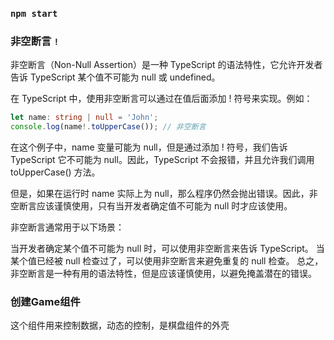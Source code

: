 

### `npm start`

### 非空断言    ```!```
非空断言（Non-Null Assertion）是一种 TypeScript 的语法特性，它允许开发者告诉 TypeScript 某个值不可能为 null 或 undefined。

在 TypeScript 中，使用非空断言可以通过在值后面添加 ! 符号来实现。例如：

```ts
let name: string | null = 'John';
console.log(name!.toUpperCase()); // 非空断言
```
在这个例子中，name 变量可能为 null，但是通过添加 ! 符号，我们告诉 TypeScript 它不可能为 null。因此，TypeScript 不会报错，并且允许我们调用 toUpperCase() 方法。

但是，如果在运行时 name 实际上为 null，那么程序仍然会抛出错误。因此，非空断言应该谨慎使用，只有当开发者确定值不可能为 null 时才应该使用。

非空断言通常用于以下场景：

当开发者确定某个值不可能为 null 时，可以使用非空断言来告诉 TypeScript。
当某个值已经被 null 检查过了，可以使用非空断言来避免重复的 null 检查。
总之，非空断言是一种有用的语法特性，但是应该谨慎使用，以避免掩盖潜在的错误。


### 创建Game组件

这个组件用来控制数据，动态的控制，是棋盘组件的外壳





